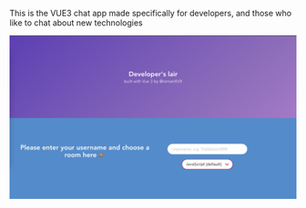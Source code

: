 This is the VUE3 chat app made specifically for developers, and those who like to chat about new technologies

![The login page](LoginPage.jpeg)